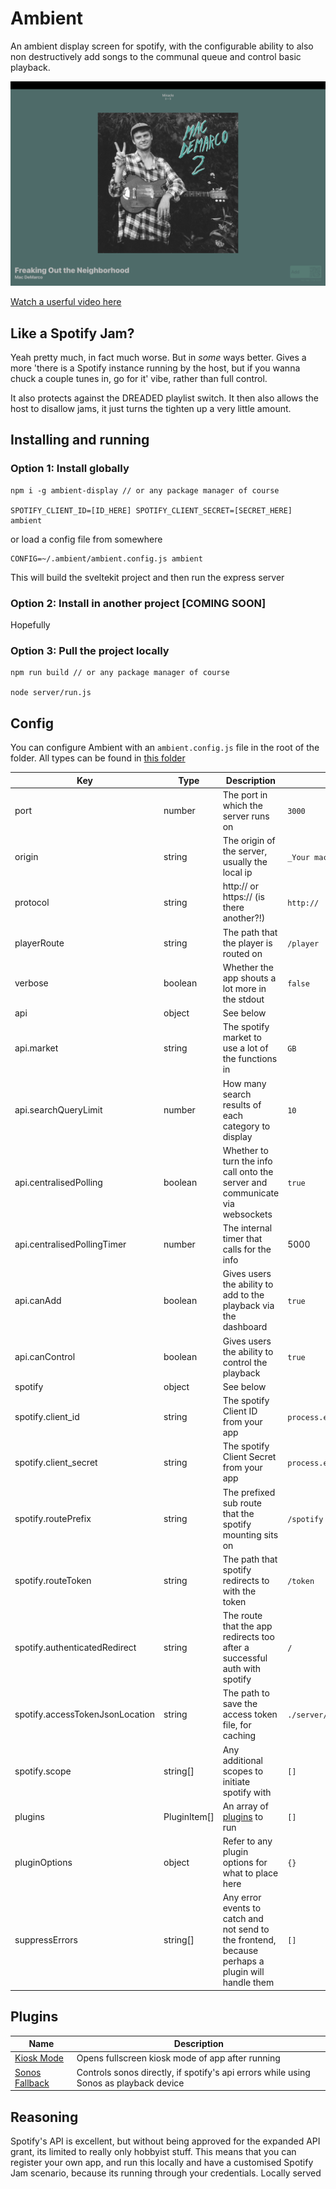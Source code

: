 # Ambient

An ambient display screen for spotify, with the configurable ability to also non destructively add songs to the communal queue and control basic playback.

![Screenshot](./screenshot.png?raw=true 'Screenshot of the player')

[Watch a userful video here](https://www.youtube.com/watch?v=0QEBUVzqkY0)

## Like a Spotify Jam?

Yeah pretty much, in fact much worse. But in _some_ ways better. Gives a more 'there is a Spotify instance running by the host, but if you wanna chuck a couple tunes in, go for it' vibe, rather than full control.

It also protects against the DREADED playlist switch. It then also allows the host to disallow jams, it just turns the tighten up a very little amount.

## Installing and running

### Option 1: Install globally

```
npm i -g ambient-display // or any package manager of course

SPOTIFY_CLIENT_ID=[ID_HERE] SPOTIFY_CLIENT_SECRET=[SECRET_HERE] ambient
```

or load a config file from somewhere

```
CONFIG=~/.ambient/ambient.config.js ambient
```

This will build the sveltekit project and then run the express server

### Option 2: Install in another project [COMING SOON]

Hopefully

### Option 3: Pull the project locally

```
npm run build // or any package manager of course

node server/run.js
```

## Config

You can configure Ambient with an `ambient.config.js` file in the root of the folder. All types can be found in [this folder](/server/types/)

| Key                             | Type         | Description                                                                                       | Default                             |
| ------------------------------- | ------------ | ------------------------------------------------------------------------------------------------- | ----------------------------------- |
| port                            | number       | The port in which the server runs on                                                              | `3000`                              |
| origin                          | string       | The origin of the server, usually the local ip                                                    | `_Your machine's IP address_`       |
| protocol                        | string       | http:// or https:// (is there another?!)                                                          | `http://`                           |
| playerRoute                     | string       | The path that the player is routed on                                                             | `/player`                           |
| verbose                         | boolean      | Whether the app shouts a lot more in the stdout                                                   | `false`                             |
| api                             | object       | See below                                                                                         |                                     |
| api.market                      | string       | The spotify market to use a lot of the functions in                                               | `GB`                                |
| api.searchQueryLimit            | number       | How many search results of each category to display                                               | `10`                                |
| api.centralisedPolling          | boolean      | Whether to turn the info call onto the server and communicate via websockets                      | `true`                              |
| api.centralisedPollingTimer     | number       | The internal timer that calls for the info                                                        | 5000                                |
| api.canAdd                      | boolean      | Gives users the ability to add to the playback via the dashboard                                  | `true`                              |
| api.canControl                  | boolean      | Gives users the ability to control the playback                                                   | `true`                              |
| spotify                         | object       | See below                                                                                         |                                     |
| spotify.client_id               | string       | The spotify Client ID from your app                                                               | `process.env.SPOTIFY_CLIENT_ID`     |
| spotify.client_secret           | string       | The spotify Client Secret from your app                                                           | `process.env.SPOTIFY_CLIENT_SECRET` |
| spotify.routePrefix             | string       | The prefixed sub route that the spotify mounting sits on                                          | `/spotify`                          |
| spotify.routeToken              | string       | The path that spotify redirects to with the token                                                 | `/token`                            |
| spotify.authenticatedRedirect   | string       | The route that the app redirects too after a successful auth with spotify                         | `/`                                 |
| spotify.accessTokenJsonLocation | string       | The path to save the access token file, for caching                                               | `./server/spotify_auth.json`        |
| spotify.scope                   | string[]     | Any additional scopes to initiate spotify with                                                    | `[]`                                |
| plugins                         | PluginItem[] | An array of [plugins](#plugins) to run                                                            | `[]`                                |
| pluginOptions                   | object       | Refer to any plugin options for what to place here                                                | `{}`                                |
| suppressErrors                  | string[]     | Any error events to catch and not send to the frontend, because perhaps a plugin will handle them | `[]`                                |

## Plugins

| Name                                                                | Description                                                                           |
| ------------------------------------------------------------------- | ------------------------------------------------------------------------------------- |
| [Kiosk Mode](https://github.com/jthawme/ambient-kiosk-mode)         | Opens fullscreen kiosk mode of app after running                                      |
| [Sonos Fallback](https://github.com/jthawme/ambient-sonos-fallback) | Controls sonos directly, if spotify's api errors while using Sonos as playback device |

## Reasoning

Spotify's API is excellent, but without being approved for the expanded API grant, its limited to really only hobbyist stuff. This means that you can register your own app, and run this locally and have a customised Spotify Jam scenario, because its running through your credentials. Locally served
